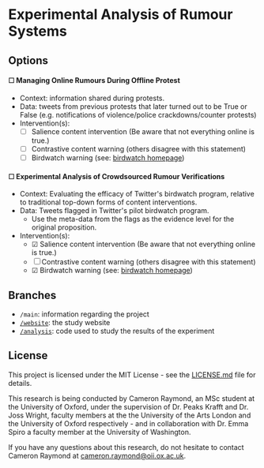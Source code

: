 # Experimental Analysis of Rumour Systems

## Options

#### &#9744; Managing Online Rumours During Offline Protest

- Context: information shared during protests.
- Data: tweets from previous protests that later turned out to be True or False (e.g. notifications of violence/police crackdowns/counter protests)
- Intervention(s):
  - &#9744; Salience content intervention  (Be aware that not everything online is true.)
  - &#9744; Contrastive content warning (others disagree with this statement)
  - &#9744; Birdwatch warning (see: [birdwatch homepage](https://twitter.github.io/birdwatch/)) 
  
#### &#9744; Experimental Analysis of Crowdsourced Rumour Verifications

- Context: Evaluating the efficacy of Twitter's birdwatch program, relative to traditional top-down forms of content interventions.
- Data: Tweets flagged in Twitter's pilot birdwatch program.
  - Use the meta-data from the flags as the evidence level for the original proposition.
- Intervention(s):
  - &#9745; Salience content intervention  (Be aware that not everything online is true.)
  - &#9744; Contrastive content warning (others disagree with this statement)
  - &#9745; Birdwatch warning (see: [birdwatch homepage](https://twitter.github.io/birdwatch/))

## Branches

- `/main`: information regarding the project
- [`/website`](https://github.com/cameron-raymond/SDS-Thesis/tree/website): the study website
- [`/analysis`](https://github.com/cameron-raymond/SDS-Thesis/tree/analysis): code used to study the results of the experiment

## License

This project is licensed under the MIT License - see the [LICENSE.md](LICENSE.md) file for details.

This research is being conducted by Cameron Raymond, an MSc student at the University of Oxford, under the supervision of Dr. Peaks Krafft and Dr. Joss Wright, faculty members at the the University of the Arts London and the University of Oxford respectively - and in collaboration with Dr. Emma Spiro a faculty member at the University of Washington.

If you have any questions about this research, do not hesitate to contact Cameron Raymond at [cameron.raymond@oii.ox.ac.uk](mailto:cameron.raymond@oii.ox.ac.uk).

